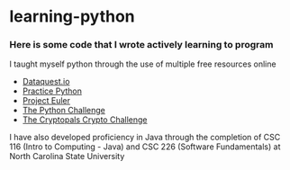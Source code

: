 # learning-python
### Here is some code that I wrote actively learning to program

I taught myself python through the use of multiple free resources online 
* [Dataquest.io](https://app.dataquest.io/)
* [Practice Python](https://www.practicepython.org/)
* [Project Euler](https://projecteuler.net/archives)
* [The Python Challenge](http://www.pythonchallenge.com/)
* [The Cryptopals Crypto Challenge](https://cryptopals.com/)

I have also developed proficiency in Java through the completion of CSC 116 (Intro to Computing - Java) and CSC 226 (Software Fundamentals) at North Carolina State University
